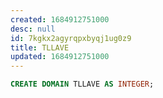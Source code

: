 ```yaml
---
created: 1684912751000
desc: null
id: 7kgkx2agyrqpxbyqj1ug0z9
title: TLLAVE
updated: 1684912751000
---
```


```sql
CREATE DOMAIN TLLAVE AS INTEGER;
```
